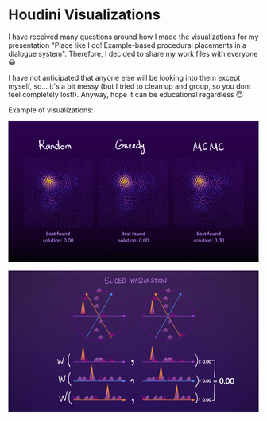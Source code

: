# Houdini Visualizations

I have received many questions around how I made the visualizations for my presentation "Place like I do! Example-based procedural placements in a dialogue system". Therefore, I decided to share my work files with everyone 😀 

I have not anticipated that anyone else will be looking into them except myself, so...  it's a bit messy (but I tried to clean up and group, so you dont feel completely lost!). Anyway, hope it can be educational regardless 😇

Example of visualizations:

![](/gifs/TheThing_github_example_1.gif)

![](/gifs/TheThing_github_example_2.gif)
